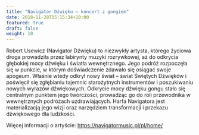 ```yaml
---
title: "Navigator Dźwięku – koncert z gongiem"
date: 2018-11-28T15:15:34+10:00
featured: true
draft: false
weight: 10
---
```


Robert Usewicz (Navigator Dźwięku) to niezwykły artysta, którego życiowa droga prowadziła przez labirynty muzyki rozrywkowej, aż do odkrycia głębokiej mocy dźwięku i światła wewnętrznego. Jego podróż rozpoczęła się w punkcie, w którym doświadczenie zdawało się osiągać swoje apogeum. Właśnie wtedy odkrył nowy świat – świat Świętych Dźwięków i poświęcił się zgłębianiu tajemnic starożytnych instrumentów i poszukiwaniu nowych wyrazów dźwiękowych. Odkrycie mocy dźwięku gongu stało się centralnym punktem jego twórczości, prowadząc go do roli przewodnika w wewnętrznych podróżach uzdrawiających. Harfa Navigatora jest materializacją jego wizji oraz narzędziem transformacji i przekazu dźwiękowego dla ludzkości.

Więcej informacji o artyście: https://navigatormusic.pl/pl/home/ 
